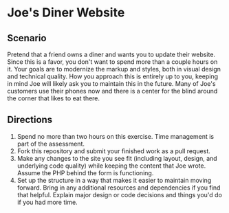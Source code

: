 # Joe's Diner Website

## Scenario
Pretend that a friend owns a diner and wants you to update their website. Since this is a favor, you don't want to spend more than a couple hours on it. Your goals are to modernize the markup and styles, both in visual design and technical quality. How you approach this is entirely up to you, keeping in mind Joe will likely ask you to maintain this in the future. Many of Joe's customers use their phones now and there is a center for the blind around the corner that likes to eat there.

## Directions
1. Spend no more than two hours on this exercise. Time management is part of the assessment.
1. Fork this repository and submit your finished work as a pull request.
2. Make any changes to the site you see fit (including layout, design, and underlying code quality) while keeping the content that Joe wrote. Assume the PHP behind the form is functioning.
3. Set up the structure in a way that makes it easier to maintain moving forward. Bring in any additional resources and dependencies if you find that helpful. Explain major design or code decisions and things you'd do if you had more time.
